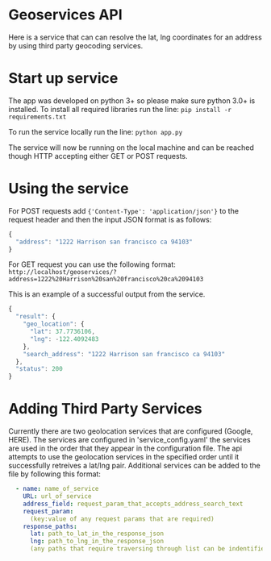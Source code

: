 # Geoservices API

Here is a service that can can resolve the lat, lng coordinates for an address
by using third party geocoding services. 

# Start up service

The app was developed on python 3+ so please make sure python 3.0+ is installed.
To install all required libraries run the line: `pip install -r requirements.txt`

To run the service locally run the line: `python app.py`

The service will now be running on the local machine and can be reached though HTTP accepting either GET or POST requests.

# Using the service
For POST requests add `{'Content-Type': 'application/json'}` to the request header and then the input JSON format is as follows:

```javascript
{
  "address": "1222 Harrison san francisco ca 94103"
}
```
For GET request you can use the following format: 
`http://localhost/geoservices/?address=1222%20Harrison%20san%20francisco%20ca%2094103`

This is an example of a successful output from the service.
```javascript
{
  "result": {
    "geo_location": {
      "lat": 37.7736106,
      "lng": -122.4092483
    },
    "search_address": "1222 Harrison san francisco ca 94103"
  },
  "status": 200
}
```

# Adding Third Party Services
Currently there are two geolocation services that are configured (Google, HERE). The services are configured in 'service_config.yaml' the services are used in the order that they appear in the configuration file. The api attempts to use the geolocation services in the specified order until it successfully retreives a lat/lng pair. Additional services can be added to the file by following this format:
```yaml
  - name: name_of_service
    URL: url_of_service
    address_field: request_param_that_accepts_address_search_text
    request_param:
      (key:value of any request params that are required)
    response_paths:
      lat: path_to_lat_in_the_response_json 
      lng: path_to_lng_in_the_response_json
      (any paths that require traversing through list can be indentified by using the "list__(index)" key)
```
